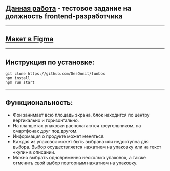 ## [Данная работа](http://vadkor3z.beget.tech/) - тестовое задание на должность frontend-разработчика
___
## [Макет в Figma](https://www.figma.com/file/uEnAfwBQOSB1TBejd62WVK/prototype)
___
## Инструкция по установке: 

```
git clone https://github.com/DesOnnit/funbox
npm install
npm run start
```
___
## Функциональность:
* Фон занимает всю площадь экрана, блок находится по центру вертикально и горизонтально. 
* На планшетах упаковки располагаются треугольником, на смартфонах друг под другом. 
* Информация о продукте может меняться. 
* Каждая из упаковок может быть выбрана или недоступна для выбора. Выбор осуществляется нажатием на упаковку или на текст «купи» в описании. 
* Можно выбрать одновременно несколько упаковок, а также отменить свой выбор повторным нажатием на упаковку. 
